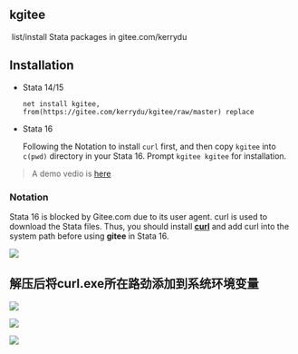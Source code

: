  ##  kgitee 

​          list/install Stata packages in gitee.com/kerrydu



## Installation

* Stata 14/15

  ```
  net install kgitee, from(https://gitee.com/kerrydu/kgitee/raw/master) replace
  ```

* Stata 16

  Following the Notation to install `curl` first, and then copy `kgitee` into `c(pwd)` directory in your Stata 16. Prompt `kgitee kgitee` for installation.



> A demo vedio is [here](https://www.bilibili.com/video/BV11Z4y1s7ry/)

### Notation

Stata 16 is blocked by Gitee.com due to its user agent. curl is used to download the Stata files. Thus, you should install [**curl**](https://curl.haxx.se/windows/)  and add curl into the system path before using **gitee** in Stata 16.



![](https://i.loli.net/2020/05/05/EbomXYCZ3pzhKnt.png)



## 解压后将curl.exe所在路劲添加到系统环境变量



![](https://i.loli.net/2020/05/05/5utXDxJRw9iKvyk.png)

![](https://i.loli.net/2020/05/05/SM3kqo84vFyrY6j.png)





![](https://i.loli.net/2020/05/05/IOLknuzoY6xfP25.png)

